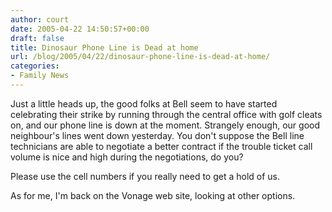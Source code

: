 ```yaml
---
author: court
date: 2005-04-22 14:50:57+00:00
draft: false
title: Dinosaur Phone Line is Dead at home
url: /blog/2005/04/22/dinosaur-phone-line-is-dead-at-home/
categories:
- Family News
---
```


Just a little heads up, the good folks at Bell seem to have started celebrating their strike by running through the central office with golf cleats on, and our phone line is down at the moment.  Strangely enough, our good neighbour's lines went down yesterday.  You don't suppose the Bell line technicians are able to negotiate a better contract if the trouble ticket call volume is nice and high during the negotiations, do you?

Please use the cell numbers if you really need to get a hold of us.

As for me, I'm back on the Vonage web site, looking at other options.
